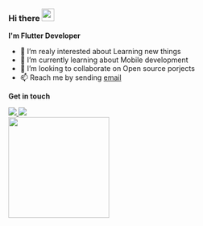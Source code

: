 ### Hi there <img src="https://media.giphy.com/media/hvRJCLFzcasrR4ia7z/giphy.gif" width="25px" height="25px">

**I'm Flutter Developer**

- 🔭 I’m realy interested about Learning new things
- 🌱 I’m currently learning about Mobile development
- 👯 I’m looking to collaborate on Open source porjects
- 📫 Reach me by sending [email](mailto:amiirnlz79@gmail.com)

**Get in touch**

<div align="left">
<div></div>

<a href="https://www.linkedin.com/in/Amirnlz">
    <img src="https://img.shields.io/badge/linkedin-%230077B5.svg?&style=for-the-badge&logo=linkedin&logoColor=white" />
</a>

<a href="https://stackoverflow.com/users/12277290/amir">
    <img src="https://img.shields.io/badge/Stack_Overflow-FE7A16?style=for-the-badge&logo=stack-overflow&logoColor=white" />
</a>

</div>

<a href="https://github.com/anuraghazra/github-readme-stats">
  <img height="200" src="https://github-readme-stats.vercel.app/api?username=amirnlz&show_icons=true&theme=tokyonight&border_color=808080"/>
</a>

<!-- ![](https://komarev.com/ghpvc/?username=amirnlz&color=grey) -->
